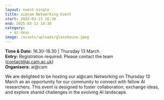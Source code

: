 ```yaml
---
layout: event-single
title: ai@cam Networking Event
start: 2025-03-13 16:30
end: 2025-03-13 18:30
category:
  - ai-deas
image: /assets/uploads/glasshouse.jpeg
---
```

**T﻿ime & Date:** 16.30-18.30 | Thursday 13 March\
**E﻿ntry:** Registration required. Please contact the team (contact@ai.cam.ac.uk)[](https://lu.ma/3e3spf0s)\
**Organisers:** ai@cam

We are delighted to be hosting our ai@cam Networking on Thursday 13 March as an opportunity for our community to connect with fellow AI researchers. This event is designed to foster collaboration, exchange ideas, and explore shared challenges in the evolving AI landscape.
